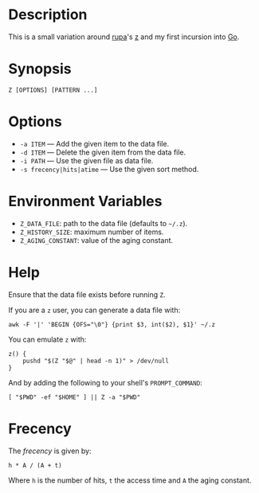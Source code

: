 # Description

This is a small variation around [rupa](https://github.com/rupa)'s [z](https://github.com/rupa/z) and my first incursion into [Go](http://golang.org/).

# Synopsis

    Z [OPTIONS] [PATTERN ...]

# Options

- `-a ITEM` — Add the given item to the data file.
- `-d ITEM` — Delete the given item from the data file.
- `-i PATH` — Use the given file as data file.
- `-s frecency|hits|atime` — Use the given sort method.

# Environment Variables

- `Z_DATA_FILE`: path to the data file (defaults to `~/.z`).
- `Z_HISTORY_SIZE`: maximum number of items.
- `Z_AGING_CONSTANT`: value of the aging constant.

# Help

Ensure that the data file exists before running `Z`.

If you are a `z` user, you can generate a data file with:

```
awk -F '|' 'BEGIN {OFS="\0"} {print $3, int($2), $1}' ~/.z
```

You can emulate `z` with:

```
z() {
    pushd "$(Z "$@" | head -n 1)" > /dev/null
}
```

And by adding the following to your shell's `PROMPT_COMMAND`:

```
[ "$PWD" -ef "$HOME" ] || Z -a "$PWD"
```

# Frecency

The *frecency* is given by:
```
h * A / (A + t)
```
Where `h` is the number of hits, `t` the access time and `A` the aging constant.
